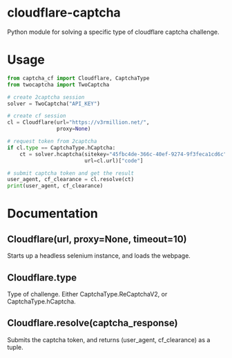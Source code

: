 # cloudflare-captcha
Python module for solving a specific type of cloudflare captcha challenge.

# Usage
```python
from captcha_cf import Cloudflare, CaptchaType
from twocaptcha import TwoCaptcha

# create 2captcha session
solver = TwoCaptcha("API_KEY")

# create cf session
cl = Cloudflare(url="https://v3rmillion.net/",
                proxy=None)

# request token from 2captcha
if cl.type == CaptchaType.hCaptcha:
    ct = solver.hcaptcha(sitekey="45fbc4de-366c-40ef-9274-9f3feca1cd6c",
                         url=cl.url)["code"]

# submit captcha token and get the result
user_agent, cf_clearance = cl.resolve(ct)
print(user_agent, cf_clearance)
```

# Documentation

## Cloudflare(url, proxy=None, timeout=10)
Starts up a headless selenium instance, and loads the webpage.

## Cloudflare.type
Type of challenge. Either CaptchaType.ReCaptchaV2, or CaptchaType.hCaptcha.

## Cloudflare.resolve(captcha_response)
Submits the captcha token, and returns (user_agent, cf_clearance) as a tuple.
